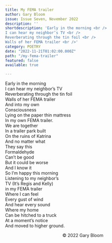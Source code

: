 ```yaml
---
title: My FEMA trailer
author: Gary Bloom
issue: Issue Seven, November 2022
description: ''
shortdescription: 'Early in the morning <br />
I can hear my neighbor’s TV <br />
Reverberating through the tin foil <br />
Walls of her FEMA trailer <br />'
category: POETRY
date: "2022-11-21T01:02:00.000Z"
path: "/my-fema-trailer"
featured: false
available: true

---
```


Early in the morning <br />
I can hear my neighbor’s TV <br />
Reverberating through the tin foil <br />
Walls of her FEMA trailer <br />
And into my own  <br />
Consciousness <br />
Lying on the paper thin mattress <br />
In my own FEMA trailer. <br />
We are together <br />
In a trailer park built <br />
On the ruins of Katrina <br />
And no matter what  <br />
They say this <br />
Formaldehyde <br />
Can’t be good <br />
But it could be worse <br />
And I know it <br />
So I’m happy this morning <br />
Listening to my neighbor’s  <br />
TV (It’s Regis and Kelly)  <br />
in my FEMA trailer  <br />
Where I can feel <br />
Every gust of wind <br />
And hear every sound <br />
Where my home <br />
Can be hitched to a truck <br />
At a moment’s notice <br />
And moved to higher ground. <br />


<p style="text-align: center;">© 2022 Gary Bloom</p>